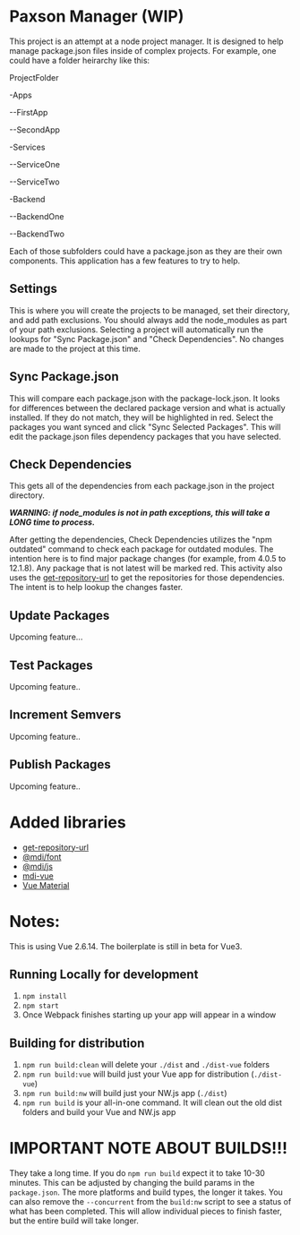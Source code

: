 # Paxson Manager (WIP)
This project is an attempt at a node project manager. It is designed to help manage package.json files inside of complex projects. For example, one could have a folder heirarchy like this:

ProjectFolder

-Apps

--FirstApp

--SecondApp

-Services

--ServiceOne

--ServiceTwo

-Backend

--BackendOne

--BackendTwo

Each of those subfolders could have a package.json as they are their own components. This application has a few features to try to help.

## Settings
This is where you will create the projects to be managed, set their directory, and add path exclusions. You should always add the node_modules as part of your path exclusions. Selecting a project will automatically run the lookups for "Sync Package.json" and "Check Dependencies". No changes are made to the project at this time.

## Sync Package.json
This will compare each package.json with the package-lock.json. It looks for differences between the declared package version and what is actually installed. If they do not match, they will be highlighted in red. Select the packages you want synced and click "Sync Selected Packages". This will edit the package.json files dependency packages that you have selected.

## Check Dependencies
This gets all of the dependencies from each package.json in the project directory. 

***WARNING: if node_modules is not in path exceptions, this will take a LONG time to process.***

After getting the dependencies, Check Dependencies utilizes the "npm outdated" command to check each package for outdated modules. The intention here is to find major package changes (for example, from 4.0.5 to 12.1.8). Any package that is not latest will be marked red. This activity also uses the [get-repository-url](https://github.com/jonschlinkert/get-repository-url) to get the repositories for those dependencies. The intent is to help lookup the changes faster.

## Update Packages
Upcoming feature...

## Test Packages
Upcoming feature..

## Increment Semvers
Upcoming feature..

## Publish Packages
Upcoming feature..

# Added libraries

- [get-repository-url](https://github.com/jonschlinkert/get-repository-url) 
- [@mdi/font](https://github.com/Templarian/MaterialDesign-Webfont)
- [@mdi/js](https://github.com/Templarian/MaterialDesign-JS)
- [mdi-vue](https://github.com/therufa/mdi-vue)
- [Vue Material](https://www.creative-tim.com/vuematerial/getting-started)

# Notes:
This is using Vue 2.6.14. The boilerplate is still in beta for Vue3.

## Running Locally for development

1. `npm install`
1. `npm start`
1. Once Webpack finishes starting up your app will appear in a window


## Building for distribution

1. `npm run build:clean` will delete your `./dist` and `./dist-vue` folders
1. `npm run build:vue` will build just your Vue app for distribution (`./dist-vue`)
1. `npm run build:nw` will build just your NW.js app (`./dist`)
1. `npm run build` is your all-in-one command. It will clean out the old dist folders and build your Vue and NW.js app


# **IMPORTANT NOTE ABOUT BUILDS!!!**

They take a long time. If you do `npm run build` expect it to take 10-30 minutes. This can be adjusted by changing the build params in the `package.json`. The more platforms and build types, the longer it takes. You can also remove the `--concurrent` from the `build:nw` script to see a status of what has been completed. This will allow individual pieces to finish faster, but the entire build will take longer.
